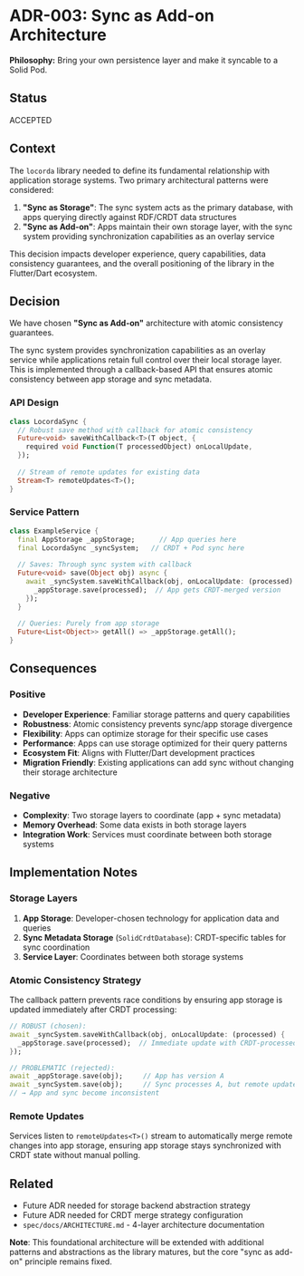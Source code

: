 # ADR-003: Sync as Add-on Architecture

**Philosophy:** Bring your own persistence layer and make it syncable to a Solid Pod.

## Status
ACCEPTED

## Context

The `locorda` library needed to define its fundamental relationship with application storage systems. Two primary architectural patterns were considered:

1. **"Sync as Storage"**: The sync system acts as the primary database, with apps querying directly against RDF/CRDT data structures
2. **"Sync as Add-on"**: Apps maintain their own storage layer, with the sync system providing synchronization capabilities as an overlay service

This decision impacts developer experience, query capabilities, data consistency guarantees, and the overall positioning of the library in the Flutter/Dart ecosystem.

## Decision

We have chosen **"Sync as Add-on"** architecture with atomic consistency guarantees.

The sync system provides synchronization capabilities as an overlay service while applications retain full control over their local storage layer. This is implemented through a callback-based API that ensures atomic consistency between app storage and sync metadata.

### API Design

```dart
class LocordaSync {
  // Robust save method with callback for atomic consistency
  Future<void> saveWithCallback<T>(T object, {
    required void Function(T processedObject) onLocalUpdate,
  });
  
  // Stream of remote updates for existing data
  Stream<T> remoteUpdates<T>();
}
```

### Service Pattern

```dart
class ExampleService {
  final AppStorage _appStorage;      // App queries here
  final LocordaSync _syncSystem;   // CRDT + Pod sync here
  
  // Saves: Through sync system with callback
  Future<void> save(Object obj) async {
    await _syncSystem.saveWithCallback(obj, onLocalUpdate: (processed) {
      _appStorage.save(processed);  // App gets CRDT-merged version
    });
  }
  
  // Queries: Purely from app storage
  Future<List<Object>> getAll() => _appStorage.getAll();
}
```

## Consequences

### Positive
- **Developer Experience**: Familiar storage patterns and query capabilities
- **Robustness**: Atomic consistency prevents sync/app storage divergence  
- **Flexibility**: Apps can optimize storage for their specific use cases
- **Performance**: Apps can use storage optimized for their query patterns
- **Ecosystem Fit**: Aligns with Flutter/Dart development practices
- **Migration Friendly**: Existing applications can add sync without changing their storage architecture

### Negative
- **Complexity**: Two storage layers to coordinate (app + sync metadata)
- **Memory Overhead**: Some data exists in both storage layers
- **Integration Work**: Services must coordinate between both storage systems

## Implementation Notes

### Storage Layers
1. **App Storage**: Developer-chosen technology for application data and queries
2. **Sync Metadata Storage** (`SolidCrdtDatabase`): CRDT-specific tables for sync coordination
3. **Service Layer**: Coordinates between both storage systems

### Atomic Consistency Strategy
The callback pattern prevents race conditions by ensuring app storage is updated immediately after CRDT processing:

```dart
// ROBUST (chosen):
await _syncSystem.saveWithCallback(obj, onLocalUpdate: (processed) {
  _appStorage.save(processed);  // Immediate update with CRDT-processed version
});

// PROBLEMATIC (rejected):
await _appStorage.save(obj);     // App has version A
await _syncSystem.save(obj);     // Sync processes A, but remote update B arrives
// → App and sync become inconsistent
```

### Remote Updates
Services listen to `remoteUpdates<T>()` stream to automatically merge remote changes into app storage, ensuring app storage stays synchronized with CRDT state without manual polling.

## Related
- Future ADR needed for storage backend abstraction strategy
- Future ADR needed for CRDT merge strategy configuration
- `spec/docs/ARCHITECTURE.md` - 4-layer architecture documentation

**Note**: This foundational architecture will be extended with additional patterns and abstractions as the library matures, but the core "sync as add-on" principle remains fixed.